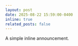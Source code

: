 ```yaml
---
layout: post
date: 2025-08-22 15:59:00-0400
inline: true
related_posts: false
---
```


A simple inline announcement.
